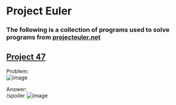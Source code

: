 # Project Euler
### The following is a collection of programs used to solve programs from [projecteuler.net](https://projecteuler.net)

## [Project 47](https://projecteuler.net/problem=47)
Problem:\
![image](https://github.com/user-attachments/assets/ddf7b57f-2c57-448e-b636-a2f7889163e3)

Answer:\
/spoiler ![image](https://github.com/user-attachments/assets/3520c207-f897-4b6b-a224-d4df76f3d730)

